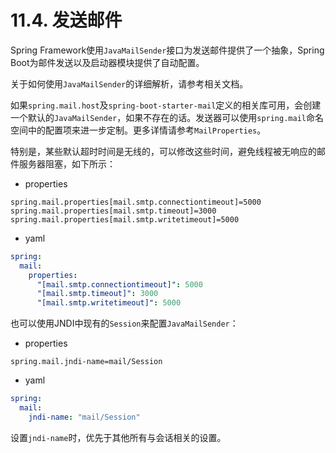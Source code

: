 # 11.4. 发送邮件

Spring Framework使用`JavaMailSender`接口为发送邮件提供了一个抽象，Spring Boot为邮件发送以及启动器模块提供了自动配置。

<univ-note type="tip">

关于如何使用`JavaMailSender`的详细解析，请参考相关文档。

</univ-note>

如果`spring.mail.host`及`spring-boot-starter-mail`定义的相关库可用，会创建一个默认的`JavaMailSender`，如果不存在的话。发送器可以使用`spring.mail`命名空间中的配置项来进一步定制。更多详情请参考`MailProperties`。

特别是，某些默认超时时间是无线的，可以修改这些时间，避免线程被无响应的邮件服务器阻塞，如下所示：

+ properties

```properties
spring.mail.properties[mail.smtp.connectiontimeout]=5000
spring.mail.properties[mail.smtp.timeout]=3000
spring.mail.properties[mail.smtp.writetimeout]=5000
```

+ yaml

```yaml
spring:
  mail:
    properties:
      "[mail.smtp.connectiontimeout]": 5000
      "[mail.smtp.timeout]": 3000
      "[mail.smtp.writetimeout]": 5000
```

也可以使用JNDI中现有的`Session`来配置`JavaMailSender`：

+ properties

```properties
spring.mail.jndi-name=mail/Session
```

+ yaml

```yaml
spring:
  mail:
    jndi-name: "mail/Session"
```

设置`jndi-name`时，优先于其他所有与会话相关的设置。
